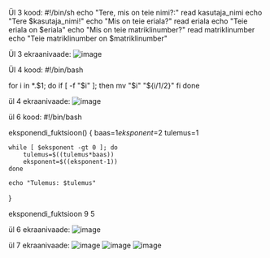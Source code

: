 Ül 3 kood:  #!/bin/sh
echo "Tere, mis on teie nimi?:"
read kasutaja_nimi
echo "Tere $kasutaja_nimi!"
echo "Mis on teie eriala?"
read eriala
echo "Teie eriala on $eriala"
echo "Mis on teie matriklinumber?"
read matriklinumber
echo "Teie matriklinumber on $matriklinumber"

Ül 3 ekraanivaade: ![image](https://github.com/user-attachments/assets/41c3f904-3d95-404f-be46-a43e6712f93f)

Ül 4 kood:
#!/bin/bash

for i in *.$1; do
    if [ -f "$i" ]; then
        mv "$i" "${i/$1/$2}"
    fi
done

ül 4 ekraanivaade: ![image](https://github.com/user-attachments/assets/503d59ce-682b-4487-ab54-2945380c8ffb)


ül 6 kood: #!/bin/bash

eksponendi_fuktsioon() {
    baas=$1
    eksponent=$2
    tulemus=1

    while [ $eksponent -gt 0 ]; do
        tulemus=$((tulemus*baas))
        eksponent=$((eksponent-1))
    done

    echo "Tulemus: $tulemus"
}



eksponendi_fuktsioon 9 5

ül 6 ekraanivaade: ![image](https://github.com/user-attachments/assets/dc168a92-fdca-43bb-89dd-bf65a58238fe)

ül 7 ekraanivaade: ![image](https://github.com/user-attachments/assets/b9bcd710-648b-4bc2-82b6-c687ef383672)
![image](https://github.com/user-attachments/assets/e45ef06f-492b-4981-bfc8-37729a6e2ff1)
![image](https://github.com/user-attachments/assets/f15052f6-5172-4d78-b9cf-69b13861ed59)




